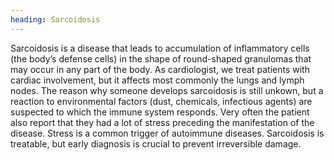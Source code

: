 ```yaml
---
heading: Sarcoidosis
---
```

Sarcoidosis is a disease that leads to accumulation of inflammatory cells (the body’s defense cells) in the shape of 
round-shaped granulomas that may occur in any part of the body.
As cardiologist, we treat patients with cardiac involvement, but it affects most commonly the lungs and lymph nodes. 
The reason why someone develops sarcoidosis is still unkown, but a reaction to environmental factors (dust, chemicals, 
infectious agents) are suspected to which the immune system responds.
Very often the patient also report that they had a lot of stress preceding the manifestation of the disease.
Stress is a common trigger of autoimmune diseases. 
Sarcoidosis is treatable, but early diagnosis is crucial to prevent irreversible damage. 
